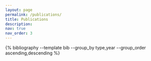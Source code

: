 ```yaml
---
layout: page
permalink: /publications/
title: Publications
description:
nav: true
nav_order: 3
---
```

<!-- _pages/publications.md -->
<div class="publications">
{% bibliography --template bib --group_by type,year --group_order ascending,descending %}


</div>

